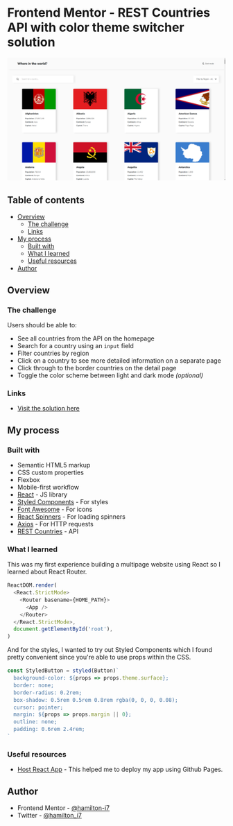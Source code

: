 # Frontend Mentor - REST Countries API with color theme switcher solution

![Website preview](./src/design/countries-preview.png)

## Table of contents

- [Overview](#overview)
  - [The challenge](#the-challenge)
  - [Links](#links)
- [My process](#my-process)
  - [Built with](#built-with)
  - [What I learned](#what-i-learned)
  - [Useful resources](#useful-resources)
- [Author](#author)

## Overview

### The challenge

Users should be able to:

- See all countries from the API on the homepage
- Search for a country using an `input` field
- Filter countries by region
- Click on a country to see more detailed information on a separate page
- Click through to the border countries on the detail page
- Toggle the color scheme between light and dark mode _(optional)_

### Links

- [Visit the solution here](https://hamilton-i7.github.io/countries/#/)

## My process

### Built with

- Semantic HTML5 markup
- CSS custom properties
- Flexbox
- Mobile-first workflow
- [React](https://reactjs.org/) - JS library
- [Styled Components](https://styled-components.com/) - For styles
- [Font Awesome](https://fontawesome.com/) - For icons
- [React Spinners](https://www.npmjs.com/package/react-spinners) - For loading spinners
- [Axios](https://www.npmjs.com/package/axios) - For HTTP requests
- [REST Countries](https://restcountries.com/) - API

### What I learned

This was my first experience building a multipage website using React so I learned about React Router.

```js
ReactDOM.render(
  <React.StrictMode>
    <Router basename={HOME_PATH}>
      <App />
    </Router>
  </React.StrictMode>,
  document.getElementById('root'),
)
```

And for the styles, I wanted to try out Styled Components which I found pretty convenient since you're able to use props within the CSS.

```js
const StyledButton = styled(Button)`
  background-color: ${props => props.theme.surface};
  border: none;
  border-radius: 0.2rem;
  box-shadow: 0.5rem 0.5rem 0.8rem rgba(0, 0, 0, 0.08);
  cursor: pointer;
  margin: ${props => props.margin || 0};
  outline: none;
  padding: 0.6rem 2.4rem;
`
```

### Useful resources

- [Host React App](https://medium.com/swlh/create-deploy-host-react-app-for-free-github-pages-c1f41bed6497) - This helped me to deploy my app using Github Pages.

## Author

- Frontend Mentor - [@hamilton-i7](https://www.frontendmentor.io/profile/hamilton-i7)
- Twitter - [@hamilton_i7](https://twitter.com/hamilton_i7)
